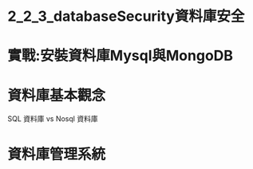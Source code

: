 # 2_2_3_databaseSecurity資料庫安全

# 實戰:安裝資料庫Mysql與MongoDB

# 資料庫基本觀念

SQL 資料庫 vs Nosql 資料庫


# 資料庫管理系統
